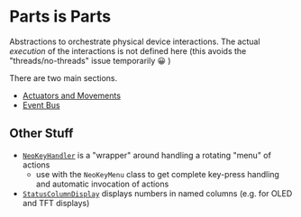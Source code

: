 # Parts is Parts

Abstractions to orchestrate physical device interactions. The actual _execution_ of the interactions is not defined here (this avoids the "threads/no-threads" issue temporarily :grinning: )

There are two main sections.

- [Actuators and Movements](Movements.md)
- [Event Bus](EventBus.md)

## Other Stuff

- [`NeoKeyHandler`](src/main/kotlin/crackers/kobots/app/io/NeoKeyHandler.kt) is a "wrapper" around handling a rotating "menu" of actions
    - use with the `NeoKeyMenu` class to get complete key-press handling and automatic invocation of actions
- [`StatusColumnDisplay`](src/main/kotlin/crackers/kobots/app/io/StatusColumnDisplay.kt) displays numbers in named columns (e.g. for OLED and TFT displays)
